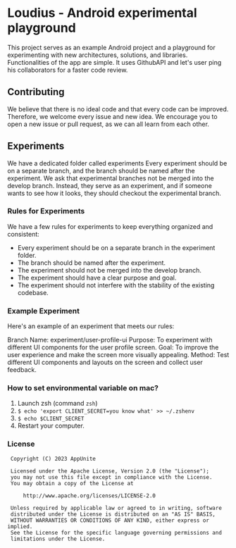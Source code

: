 # Loudius - Android experimental playground
This project serves as an example Android project and a playground for experimenting with new architectures, solutions, and libraries. Functionalities of the app are simple. It uses GithubAPI and let's user ping his collaborators for a faster code review. 

## Contributing
We believe that there is no ideal code and that every code can be improved. Therefore, we welcome every issue and new idea. We encourage you to open a new issue or pull request, as we can all learn from each other.

## Experiments
We have a dedicated folder called experiments Every experiment should be on a separate branch, and the branch should be named after the experiment. We ask that experimental branches not be merged into the develop branch. Instead, they serve as an experiment, and if someone wants to see how it looks, they should checkout the experimental branch.

### Rules for Experiments
We have a few rules for experiments to keep everything organized and consistent:

- Every experiment should be on a separate branch in the experiment folder.
- The branch should be named after the experiment.
- The experiment should not be merged into the develop branch.
- The experiment should have a clear purpose and goal.
- The experiment should not interfere with the stability of the existing codebase. 


### Example Experiment
Here's an example of an experiment that meets our rules:

Branch Name: experiment/user-profile-ui
Purpose: To experiment with different UI components for the user profile screen.
Goal: To improve the user experience and make the screen more visually appealing.
Method: Test different UI components and layouts on the screen and collect user feedback.

### How to set environmental variable on mac?
1. Launch zsh (command `zsh`)
2. `$ echo 'export CLIENT_SECRET=you know what' >> ~/.zshenv`
3. `$ echo $CLIENT_SECRET`
4. Restart your computer.


### License

     Copyright (C) 2023 AppUnite

     Licensed under the Apache License, Version 2.0 (the "License");
     you may not use this file except in compliance with the License.
     You may obtain a copy of the License at

         http://www.apache.org/licenses/LICENSE-2.0

     Unless required by applicable law or agreed to in writing, software
     distributed under the License is distributed on an "AS IS" BASIS,
     WITHOUT WARRANTIES OR CONDITIONS OF ANY KIND, either express or implied.
     See the License for the specific language governing permissions and
     limitations under the License.

